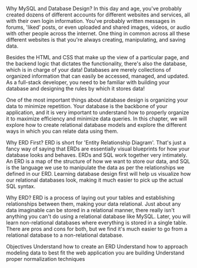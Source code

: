 Why MySQL and Database Design?
In this day and age, you've probably created dozens of different accounts for different websites and services, all with their own login information. You've probably written messages in forums, 'liked' posts, or even uploaded and shared images, videos, or audio with other people across the internet. One thing in common across all these different websites is that you're always creating, manipulating, and saving data.

Besides the HTML and CSS that make up the view of a particular page, and the backend logic that dictates the functionality, there's also the database, which is in charge of your data! Databases are merely collections of organized information that can easily be accessed, managed, and updated. As a full-stack developer, you need to be familiar with building your database and designing the rules by which it stores data!

One of the most important things about database design is organizing your data to minimize repetition. Your database is the backbone of your application, and it is very important to understand how to properly organize it to maximize efficiency and minimize data queries. In this chapter, we will explore how to create relational database models and explore the different ways in which you can relate data using them.

Why ERD First?
ERD is short for 'Entity Relationship Diagram'. That's just a fancy way of saying that ERDs are essentially visual blueprints for how your database looks and behaves. ERDs and SQL work together very intimately. An ERD is a map of the structure of how we want to store our data, and SQL is the language we use to manipulate the data as per the relationships we defined in our ERD. Learning database design first will help us visualize how our relational databases look, making it much easier to pick up the actual SQL syntax.

Why ERD?
ERD is a process of laying out your tables and establishing relationships between them, making your data relational. Just about any data imaginable can be stored in a relational manner, there really isn't anything you can't do using a relational database like MySQL. Later, you will learn non-relational databases where everything is stored in a single table. There are pros and cons for both, but we find it's much easier to go from a relational database to a non-relational database.

Objectives
Understand how to create an ERD
Understand how to approach modeling data to best fit the web application you are building
Understand proper normalization techniques